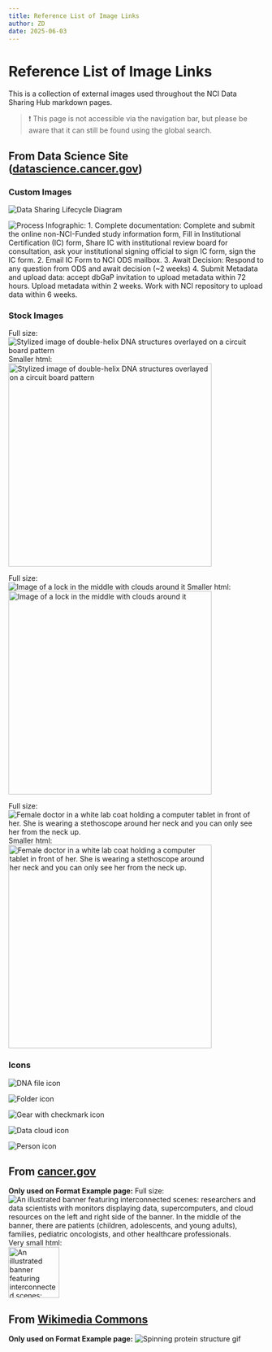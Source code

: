 ```yaml
---
title: Reference List of Image Links
author: ZD
date: 2025-06-03
---
```


# Reference List of Image Links

This is a collection of external images used throughout the NCI Data Sharing Hub markdown pages.

>&#10071; This page is not accessible via the navigation bar, but please be aware that it can still be found using the global search.

## From Data Science Site ([datascience.cancer.gov](https://datascience.cancer.gov))

### Custom Images

![Data Sharing Lifecycle Diagram](https://datascience.cancer.gov/sites/default/files/2024-06/ODSLifeCycleFINAL.png)

![Process Infographic: 1. Complete documentation: Complete and submit the online non-NCI-Funded study information form, Fill in Institutional Certification (IC) form, Share IC with institutional review board for consultation, ask your institutional signing official to sign IC form, sign the IC form. 2. Email IC Form to NCI ODS mailbox. 3. Await Decision: Respond to any question from ODS and await decision (~2 weeks) 4. Submit Metadata and upload data: accept dbGaP invitation to upload metadata within 72 hours. Upload metadata within 2 weeks. Work with NCI repository to upload data within 6 weeks.](https://datascience.cancer.gov/sites/default/files/inline-images/NonNIHFundedResearchersInfographicV13.png "Submitting Non-NCI-Funded Genomic Data")

### Stock Images

Full size:  
![Stylized image of double-helix DNA structures overlayed on a circuit board pattern](https://datascience.cancer.gov/sites/default/files/inline-images/genomicdatasharing_square_2.jpg "Genomic Data")
Smaller html:  
<img src="https://datascience.cancer.gov/sites/default/files/inline-images/genomicdatasharing_square_2.jpg" alt="Stylized image of double-helix DNA structures overlayed on a circuit board pattern" width="400"/>

Full size:  
![Image of a lock in the middle with clouds around it](https://datascience.cancer.gov/sites/default/files/2022-04/lockpicture-resize.png "Data Lock")
Smaller html:  
<img src="https://datascience.cancer.gov/sites/default/files/2022-04/lockpicture-resize.png" alt="Image of a lock in the middle with clouds around it" width="400"/>

Full size:
![Female doctor in a white lab coat holding a computer tablet in front of her. She is wearing a stethoscope around her neck and you can only see her from the neck up.](https://datascience.cancer.gov/sites/default/files/2024-02/SubmittingData-compressed.png "Submitting Data")
Smaller html:  
<img src="https://datascience.cancer.gov/sites/default/files/2024-02/SubmittingData-compressed.png" alt="Female doctor in a white lab coat holding a computer tablet in front of her. She is wearing a stethoscope around her neck and you can only see her from the neck up." width="400"/>

### Icons

![DNA file icon](https://datascience.cancer.gov/sites/default/files/inline-images/gds-icon.png)

![Folder icon](https://datascience.cancer.gov/sites/default/files/inline-images/key-docs-icon_0.png)

![Gear with checkmark icon](https://datascience.cancer.gov/sites/default/files/inline-images/preparegenomic-icon.png)

![Data cloud icon](https://datascience.cancer.gov/sites/default/files/inline-images/submitgenomic-icon.png)

![Person icon](https://datascience.cancer.gov/sites/default/files/inline-images/contactgds-icon.png)

## From [cancer.gov](https://cancer.gov)

**Only used on Format Example page:**
Full size:
![An illustrated banner featuring interconnected scenes: researchers and data scientists with monitors displaying data, supercomputers, and cloud resources on the left and right side of the banner. In the middle of the banner, there are patients (children, adolescents, and young adults), families, pediatric oncologists, and other healthcare professionals.](https://www.cancer.gov/sites/g/files/xnrzdm211/files/ncids_slim_hero/field_slim_hero_image/2025-03/CCDI-Illustrated-MLP-Banner-Design_Final.jpg)  
Very small html:  
<img src="https://www.cancer.gov/sites/g/files/xnrzdm211/files/ncids_slim_hero/field_slim_hero_image/2025-03/CCDI-Illustrated-MLP-Banner-Design_Final.jpg" alt="An illustrated banner featuring interconnected scenes: researchers and data scientists with monitors displaying data, supercomputers, and cloud resources on the left and right side of the banner. In the middle of the banner, there are patients (children, adolescents, and young adults), families, pediatric oncologists, and other healthcare professionals." width="100"/>

## From [Wikimedia Commons](https://commons.wikimedia.org/wiki/Main_Page)

**Only used on Format Example page:**
![Spinning protein structure gif](https://upload.wikimedia.org/wikipedia/commons/thumb/2/2c/EF-G%2C_mRNA%2C_and_tRNAs_in_POST_state_PDB_4W29.gif/651px-EF-G%2C_mRNA%2C_and_tRNAs_in_POST_state_PDB_4W29.gif?20180411005001)
